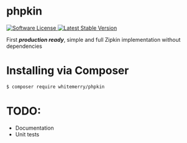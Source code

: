 # phpkin
<a href="LICENSE" target="_blank">
    <img alt="Software License" src="https://img.shields.io/badge/license-MIT-brightgreen.svg?style=flat-square">
</a>
<a href="https://packagist.org/packages/whitemerry/phpkin" target="_blank">
    <img alt="Latest Stable Version" src="https://img.shields.io/packagist/v/whitemerry/phpkin.svg?style=flat-square&label=stable">
</a>

First ***production ready***, simple and full Zipkin implementation without dependencies

# Installing via Composer
``` bash
$ composer require whitemerry/phpkin
```

# TODO:
- Documentation
- Unit tests